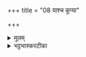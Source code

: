+++
title = "08 याश्च कूप्या"

+++
<details><summary>मूलम्</summary>

याश्च॒ कूप्या॒ याश्च॑ ना॒द्या᳚स्समु॒द्रियाः᳚ ।   
याश्च॑ वैश॒न्तीरु॒त प्रा॑स॒चीर्याः ॥15॥   
यासा॑मषा॒ढा मधु॑ भ॒ख्षय॑न्ति॒ ।  
ता न॒ आप॒श्शꣵ स्यो॒ना भ॑वन्तु ।



</details>

<details><summary>भट्टभास्करटीका</summary>

8याश्चेति ॥ याश्च आपः कूप्याः कूपे भवाः । 'भवे छन्दसि' इति यत् । नाद्याः नद्यां भवाः 'पाथोनदीभ्यां ङ्यण्' । याश्च समुद्रियाः समुद्रे भवाः । 'समुद्राभ्राद्धः' । वैशन्तीः वेशन्ते कासारे भवा वैशन्त्यः । 'वेशन्तहिमवद्भ्यामण्' । उतापि प्रासचीः प्रासच्यः प्रकर्षेण समवेताः प्रसचने भवाः नानोदकसङ्घाताः यासामपां मधु मधुरं रसं अषाढाः नक्षत्रं भक्षयन्ति । ता न इत्यादि । गतम् ॥

- ता आपः स्योनाः सुखरूपाः नः शं सुखहेतवो भवन्तु ॥


</details>

